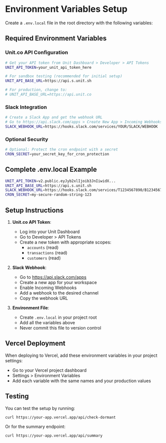 # Environment Variables Setup

Create a `.env.local` file in the root directory with the following variables:

## Required Environment Variables

### Unit.co API Configuration
```bash
# Get your API token from Unit Dashboard > Developer > API Tokens
UNIT_API_TOKEN=your_unit_api_token_here

# For sandbox testing (recommended for initial setup)
UNIT_API_BASE_URL=https://api.s.unit.sh

# For production, change to:
# UNIT_API_BASE_URL=https://api.unit.co
```

### Slack Integration
```bash
# Create a Slack App and get the webhook URL
# Go to https://api.slack.com/apps > Create New App > Incoming Webhooks
SLACK_WEBHOOK_URL=https://hooks.slack.com/services/YOUR/SLACK/WEBHOOK
```

### Optional Security
```bash
# Optional: Protect the cron endpoint with a secret
CRON_SECRET=your_secret_key_for_cron_protection
```

## Complete .env.local Example
```bash
UNIT_API_TOKEN=v2.public.eyJyb2xlIjoib3JnIiwidX...
UNIT_API_BASE_URL=https://api.s.unit.sh
SLACK_WEBHOOK_URL=https://hooks.slack.com/services/T1234567890/B1234567890/XXXXXXXXXXXXXXXXXXXXXXXX
CRON_SECRET=my-secure-random-string-123
```

## Setup Instructions

1. **Unit.co API Token**:
   - Log into your Unit Dashboard
   - Go to Developer > API Tokens
   - Create a new token with appropriate scopes:
     - `accounts` (read)
     - `transactions` (read)  
     - `customers` (read)

2. **Slack Webhook**:
   - Go to https://api.slack.com/apps
   - Create a new app for your workspace
   - Enable Incoming Webhooks
   - Add a webhook to the desired channel
   - Copy the webhook URL

3. **Environment File**:
   - Create `.env.local` in your project root
   - Add all the variables above
   - Never commit this file to version control

## Vercel Deployment

When deploying to Vercel, add these environment variables in your project settings:
- Go to your Vercel project dashboard
- Settings > Environment Variables
- Add each variable with the same names and your production values

## Testing

You can test the setup by running:
```bash
curl https://your-app.vercel.app/api/check-dormant
```

Or for the summary endpoint:
```bash
curl https://your-app.vercel.app/api/summary
```
